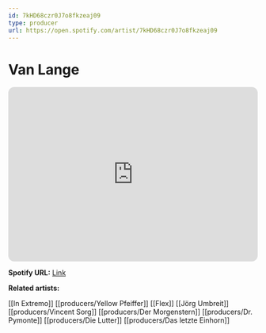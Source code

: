 ```yaml
---
id: 7kHD68czr0J7o8fkzeaj09
type: producer
url: https://open.spotify.com/artist/7kHD68czr0J7o8fkzeaj09
---
```

# Van Lange

<iframe style="border-radius:12px" src="https://open.spotify.com/embed/artist/7kHD68czr0J7o8fkzeaj09" width="100%" height="352" frameBorder="0" allowfullscreen="" allow="autoplay; clipboard-write; encrypted-media; fullscreen; picture-in-picture" loading="lazy"></iframe>

**Spotify URL:** [Link](https://open.spotify.com/artist/7kHD68czr0J7o8fkzeaj09)

**Related artists:**

[[In Extremo]]
[[producers/Yellow Pfeiffer]]
[[Flex]]
[[Jörg Umbreit]]
[[producers/Vincent Sorg]]
[[producers/Der Morgenstern]]
[[producers/Dr. Pymonte]]
[[producers/Die Lutter]]
[[producers/Das letzte Einhorn]]
